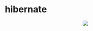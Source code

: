 # hibernate
<div style="display:flex; justify-content:center;">
  <img src="https://www.educba.com/academy/wp-content/uploads/2019/11/Hibernate-Framework-amit.jpg"
</div>
